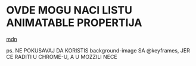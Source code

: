 # OVDE MOGU NACI LISTU ANIMATABLE PROPERTIJA

[mdn](https://developer.mozilla.org/en-US/docs/Web/CSS/CSS_animated_properties)

ps. NE POKUSAVAJ DA KORISTIS background-image SA @keyframes, JER CE RADITI U CHROME-U, A U MOZZILI NECE